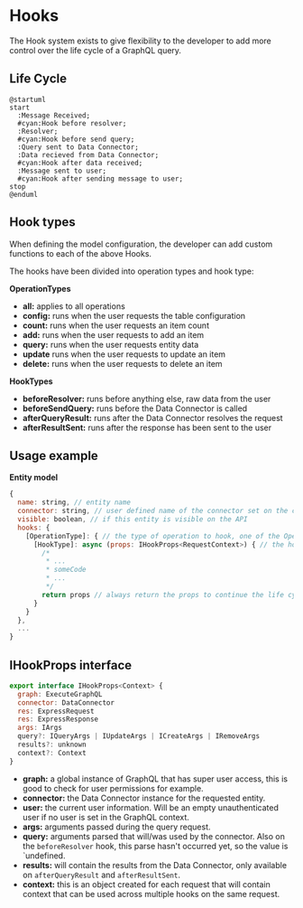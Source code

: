 # Hooks

The Hook system exists to give flexibility to the developer to add more control over the life cycle of a GraphQL query.

## Life Cycle

```plantuml
@startuml
start
  :Message Received;
  #cyan:Hook before resolver;
  :Resolver;
  #cyan:Hook before send query;
  :Query sent to Data Connector;
  :Data recieved from Data Connector;
  #cyan:Hook after data received;
  :Message sent to user;
  #cyan:Hook after sending message to user;
stop
@enduml
```

## Hook types

When defining the model configuration, the developer can add custom functions to each of the above Hooks.

The hooks have been divided into operation types and hook type:

**OperationTypes**
- **all:** applies to all operations
- **config:** runs when the user requests the table configuration
- **count:** runs when the user requests an item count
- **add:** runs when the user requests to add an item
- **query:** runs when the user requests entity data
- **update** runs when the user requests to update an item
- **delete:** runs when the user requests to delete an item

**HookTypes**
- **beforeResolver:** runs before anything else, raw data from the user
- **beforeSendQuery:** runs before the Data Connector is called
- **afterQueryResult:** runs after the Data Connector resolves the request
- **afterResultSent:** runs after the response has been sent to the user

## Usage example

**Entity model**
```js
{
  name: string, // entity name
  connector: string, // user defined name of the connector set on the config file
  visible: boolean, // if this entity is visible on the API
  hooks: {
    [OperationType]: { // the type of operation to hook, one of the OperationTypes
      [HookType]: async (props: IHookProps<RequestContext>) { // the hook type, one of the HookTypes
        /*
         * ...
         * someCode
         * ...
         */
        return props // always return the props to continue the life cycle
      }
    }
  },
  ...
}
```

## IHookProps interface

```js
export interface IHookProps<Context> {
  graph: ExecuteGraphQL
  connector: DataConnector
  res: ExpressRequest
  res: ExpressResponse
  args: IArgs
  query?: IQueryArgs | IUpdateArgs | ICreateArgs | IRemoveArgs
  results?: unknown
  context?: Context 
}
```

- **graph:** a global instance of GraphQL that has super user access, this is good to check for user permissions for example.
- **connector:** the Data Connector instance for the requested entity.
- **user:** the current user information. Will be an empty unauthenticated user if no user is set in the GraphQL context.
- **args:** arguments passed during the query request.
- **query:** arguments parsed that will/was used by the connector. Also on the `beforeResolver` hook, this parse hasn't occurred yet, so the value is `undefined.
- **results:** will contain the results from the Data Connector, only available on `afterQueryResult` and `afterResultSent`.
- **context:** this is an object created for each request that will contain context that can be used across multiple hooks on the same request.  